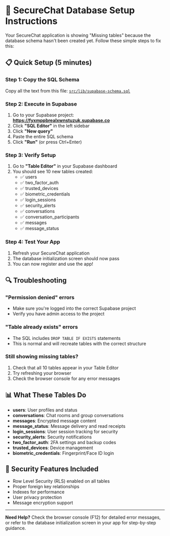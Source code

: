 # 🔧 SecureChat Database Setup Instructions

Your SecureChat application is showing "Missing tables" because the database schema hasn't been created yet. Follow these simple steps to fix this:

## 📋 Quick Setup (5 minutes)

### Step 1: Copy the SQL Schema
Copy all the text from this file: [`src/lib/supabase-schema.sql`](src/lib/supabase-schema.sql)

### Step 2: Execute in Supabase
1. Go to your Supabase project: **https://fyxmppbrealxwnstuzuk.supabase.co**
2. Click **"SQL Editor"** in the left sidebar
3. Click **"New query"**
4. Paste the entire SQL schema
5. Click **"Run"** (or press Ctrl+Enter)

### Step 3: Verify Setup
1. Go to **"Table Editor"** in your Supabase dashboard
2. You should see 10 new tables created:
   - ✅ users
   - ✅ two_factor_auth
   - ✅ trusted_devices
   - ✅ biometric_credentials
   - ✅ login_sessions
   - ✅ security_alerts
   - ✅ conversations
   - ✅ conversation_participants
   - ✅ messages
   - ✅ message_status

### Step 4: Test Your App
1. Refresh your SecureChat application
2. The database initialization screen should now pass
3. You can now register and use the app!

## 🔍 Troubleshooting

### "Permission denied" errors
- Make sure you're logged into the correct Supabase project
- Verify you have admin access to the project

### "Table already exists" errors
- The SQL includes `DROP TABLE IF EXISTS` statements
- This is normal and will recreate tables with the correct structure

### Still showing missing tables?
1. Check that all 10 tables appear in your Table Editor
2. Try refreshing your browser
3. Check the browser console for any error messages

## 📊 What These Tables Do

- **users**: User profiles and status
- **conversations**: Chat rooms and group conversations  
- **messages**: Encrypted message content
- **message_status**: Message delivery and read receipts
- **login_sessions**: User session tracking for security
- **security_alerts**: Security notifications
- **two_factor_auth**: 2FA settings and backup codes
- **trusted_devices**: Device management
- **biometric_credentials**: Fingerprint/Face ID login

## 🔐 Security Features Included

- Row Level Security (RLS) enabled on all tables
- Proper foreign key relationships
- Indexes for performance
- User privacy protection
- Message encryption support

---

**Need Help?** Check the browser console (F12) for detailed error messages, or refer to the database initialization screen in your app for step-by-step guidance.